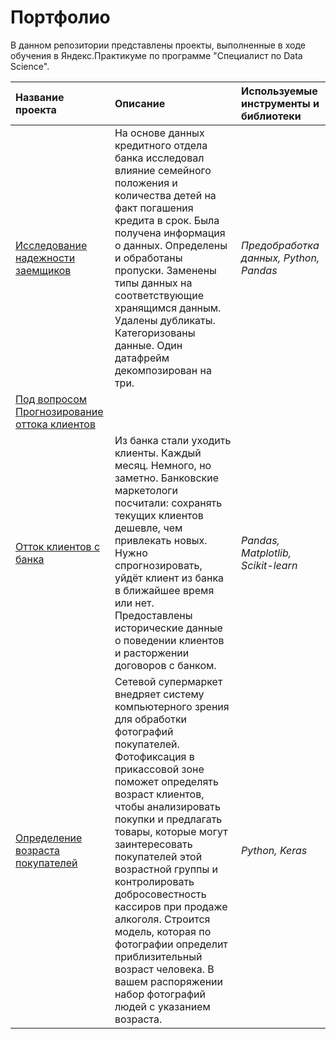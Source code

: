# Портфолио #
В данном репозитории представлены проекты, выполненные в ходе обучения в Яндекс.Практикуме по программе "Специалист по Data Science".

| Название проекта | Описание | Используемые инструменты и библиотеки |
| :- | :- | :- |
| [Исследование надежности заемщиков](https://github.com/Kpitl/Yandex_practicum/tree/a421f81327ff1e4f6d8ce19a1ff8f6c7272002ab/Borrower%20reliability%20study) | На основе данных кредитного отдела банка исследовал влияние семейного положения и количества детей на факт погашения кредита в срок. Была получена информация о данных. Определены и обработаны пропуски. Заменены типы данных на соответствующие хранящимся данным. Удалены дубликаты. Категоризованы данные. Один датафрейм декомпозирован на три. | *Предобработка данных, Python, Pandas* | 
| [Под вопросом Прогнозирование оттока клиентов](https://github.com/Kpitl/Yandex_practicum/tree/caa6bcd36a6d81eb3f49cbba07edf75def32990e/Churn%20forecasting%20clients) |  ||
| [Отток клиентов с банка](https://github.com/Kpitl/Yandex_practicum/tree/caa6bcd36a6d81eb3f49cbba07edf75def32990e/Customer%20churn) | Из банка стали уходить клиенты. Каждый месяц. Немного, но заметно. Банковские маркетологи посчитали: сохранять текущих клиентов дешевле, чем привлекать новых. Нужно спрогнозировать, уйдёт клиент из банка в ближайшее время или нет. Предоставлены исторические данные о поведении клиентов и расторжении договоров с банком. | *Pandas, Matplotlib, Scikit-learn* |
| [Определение возраста покупателей](https://github.com/Kpitl/Yandex_practicum/tree/16015d15ffbaa698aaf108c4290e5fd719548dd8/Determining%20the%20age%20of%20buyers) |Сетевой супермаркет внедряет систему компьютерного зрения для обработки фотографий покупателей. Фотофиксация в прикассовой зоне поможет определять возраст клиентов, чтобы анализировать покупки и предлагать товары, которые могут заинтересовать покупателей этой возрастной группы и контролировать добросовестность кассиров при продаже алкоголя. Строится модель, которая по фотографии определит приблизительный возраст человека. В вашем распоряжении набор фотографий людей с указанием возраста.  | *Python, Keras* |
